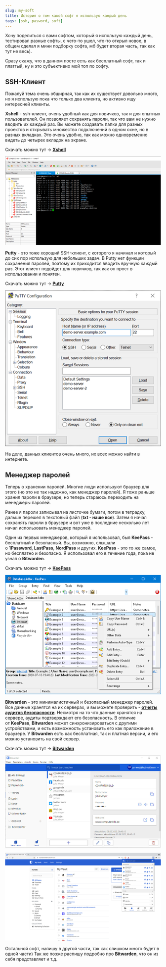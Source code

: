 ```yaml
---
slug: my-soft
title: История о том какой софт я использую каждый день
tags: [ssh, pasword, soft]
---
```


Хочу поделиться с вами софтом, который я использую каждый день, тестировал разные софты, с чего-то ушел, что-то открыл новое, в общем сделал я мини подборку софта, мб будет вторая часть, так как тут не весь). 

Сразу скажу, что в данном посте есть как бесплатный софт, так и платгый, ну и это субъективно мой топ по софту.

## SSH-Клиент 

Пожалуй тема очень обширная, так как их существует довольно много, но я использую пока что только два клиента, но активно ищу интересней клиенты. 

**Xshell** - ssh-клиент, очень удобный как для новичков, так и для опытных пользователей. Он позволяет сохранять пароли, так что вам не нужно вводить их каждый раз. Вы можете создавать папки для разных проектов и открывать множество подключений в одном окне, но в разных вкладках. Это очень удобно, так как можно одновременно видеть до четырех вкладок на экране.

Скачать можно тут -> [**Xshell**](https://www.netsarang.com/ru/xshell/)

![xhell](./img/xshell.png)

**Putty** -  это тоже хороший SSH-клиент, с которого я начинал и который до сих пор использую для небольших задач. В Putty нет функции сохранения паролей, поэтому их приходится вводить вручную каждый раз. Этот клиент подойдет для новичков, так как он прост в использовании и понятен.

Скачать можно тут -> [**Putty**](https://putty.org.ru/)

![putty](./img/putty.png)

На деле, данных клиентов очень много, их всех можно найти в интернете.

## Менеджер паролей

Теперь о хранении паролей. Многие люди используют браузер для этого (но это не так надежно, как менеджер паролей). Я тоже раньше хранил пароли в браузере, но теперь стараюсь переходить на менеджеры паролей.

Ранее я пароли записывал на листочке бумаги, потом в тетрадку, дальше перешел в текстовый файл (**txt - наше все**). Затем я начал сохранять пароли в браузере и вот уже в последние несколько лет начал использовать менеджер паролей.

Один из первых менеджеров, который я использовал, был **KeePass** - бесплатный и безопасный. Вы, возможно, слышали о **1Password**, **LastPass**, **NordPass** и других. **KeePass** - это то же самое, но бесплатно и безопасно. Я использовал его в течение года, пока не узнал о **Bitwarden**.

Скачать можно тут -> [**KeePass**](https://keepass.info/)

![keepass](./img/keepass.png)

**Bitwarden** - это минималистичный и безопасный менеджер паролей. Все данные хранятся на их серверах, и вы можете проверить - [**отчеты аудитов безопасности**](https://bitwarden.com/help/is-bitwarden-audited/). Несмотря на то что данные хранятся на сервере, аудиты подтверждают его безопасность. В отличие от **KeePass**, **Bitwarden** может синхронизироваться с другими устройствами, и есть возможность установить его как приложение в браузере. У **Bitwarden** есть как бесплатная, так и платная версии, и его можно установить на свой сервер.

Скачать можно тут -> [**Bitwarden**](https://bitwarden.com/)

![bit1](./img/bit1.jpg)

![bit2](./img/bit2.png)

Остальной софт, напишу в другой части, так как слишком много будет в одной части) Так же позже распишу подробно про **Bitwarden**, что он из себя представляет и т.д.